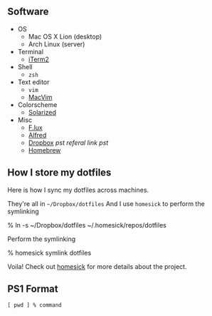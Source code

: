 ## Software
* OS
  - Mac OS X Lion (desktop)
  - Arch Linux (server)
* Terminal
  - [iTerm2](http://www.iterm2.com/)
* Shell
  - `zsh`
* Text editor
  - `vim`
  - [MacVim](/b4winckler/macvim)
* Colorscheme 
  - [Solarized](/altercation/solarized)
* Misc
  - [F.lux](http://stereopsis.com/flux/)
  - [Alfred](http://alfredapp.com)
  - [Dropbox](http://db.tt/jy1BQci) *pst referal link pst*
  - [Homebrew](/mxcl/homebrew/)

## How I store my dotfiles
Here is how I sync my dotfiles across machines.

They're all in `~/Dropbox/dotfiles`
And I use `homesick` to perform the symlinking

  % ln -s ~/Dropbox/dotfiles ~/.homesick/repos/dotfiles

Perform the symlinking 

  % homesick symlink dotfiles

Voila!
Check out [homesick](/technicalpickles/homesick) for more
details about the project.
	
## PS1 Format
`[ pwd ] % command`

